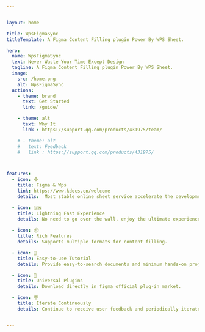 ```yaml
---


layout: home

title: WpsFigmaSync
titleTemplate: A Figma Content Filling plugin Power By WPS Sheet.

hero:
  name: WpsFigmaSync
  text: Never Waste Your Time Except Design
  tagline: A Figma Content Filling plugin Power By WPS Sheet.
  image:
    src: /home.png
    alt: WpsFigmaSync
  actions:
    - theme: brand
      text: Get Started
      link: /guide/

    - theme: alt
      text: Why It
      link : https://support.qq.com/products/431975/team/

    # - theme: alt
    #   text: Feedback
    #   link : https://support.qq.com/products/431975/



features:
  - icon: ⛑
    title: Figma & Wps
    link: https://www.kdocs.cn/welcome
    details:  Most stable online sheet service accelerate the development of your design draft.

  - icon: 🇨🇳
    title: Lightning Fast Experience
    details: No need to go over the wall, enjoy the ultimate experience.
    
  - icon: 📦
    title: Rich Features
    details: Supports multiple formats for content filling.

  - icon: 👋
    title: Easy-to-use Tutorial
    details: Provide easy-to-search documents and minimum hands-on project to practice.

  - icon: 🔩
    title: Universal Plugins
    details: Download directly in figma official plug-in market.

  - icon: 🪧
    title: Iterate Continuously
    details: Continue to receive user feedback and periodically iterate product.


---
```

